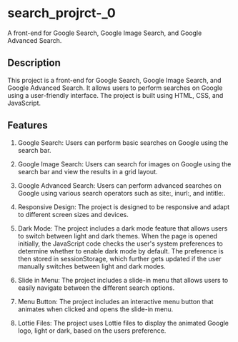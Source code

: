 # search_projrct-_0
 A front-end for Google Search, Google Image Search, and Google Advanced Search.

 ## Description
 This project is a front-end for Google Search, Google Image Search, and Google Advanced Search. It allows users to perform searches on Google using a user-friendly interface. The project is built using HTML, CSS, and JavaScript.

 ## Features
 1. Google Search: Users can perform basic searches on Google using the search bar.

 2. Google Image Search: Users can search for images on Google using the search bar and view the results in a grid layout.

 3. Google Advanced Search: Users can perform advanced searches on Google using various search operators such as site:, inurl:, and intitle:.

 4. Responsive Design: The project is designed to be responsive and adapt to different screen sizes and devices.

 5. Dark Mode: The project includes a dark mode feature that allows users to switch between light and dark themes.
 When the page is opened initially, the JavaScript code checks the user's system preferences to determine whether to enable dark mode by default. The preference is then stored in sessionStorage, which further gets updated if the user manually switches between light and dark modes.

 6. Slide in Menu: The project includes a slide-in menu that allows users to easily navigate between the different search options.

 7. Menu Button: The project includes an interactive menu button that animates when clicked and opens the slide-in menu.

 8. Lottie Files: The project uses Lottie files to display the animated Google logo, light or dark, based on the users preference.

